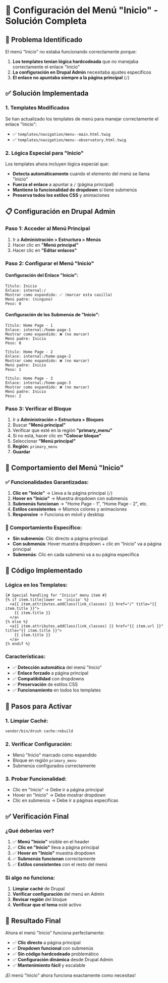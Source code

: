 # 🔧 Configuración del Menú "Inicio" - Solución Completa

## 🎯 **Problema Identificado**

El menú "Inicio" no estaba funcionando correctamente porque:
1. **Los templates tenían lógica hardcodeada** que no manejaba correctamente el enlace "Inicio"
2. **La configuración en Drupal Admin** necesitaba ajustes específicos
3. **El enlace no apuntaba siempre a la página principal** (`/`)

## ✅ **Solución Implementada**

### **1. Templates Modificados**

Se han actualizado los templates de menú para manejar correctamente el enlace "Inicio":

- ✅ `templates/navigation/menu--main.html.twig`
- ✅ `templates/navigation/menu--observatory.html.twig`

### **2. Lógica Especial para "Inicio"**

Los templates ahora incluyen lógica especial que:
- **Detecta automáticamente** cuando el elemento del menú se llama "Inicio"
- **Fuerza el enlace** a apuntar a `/` (página principal)
- **Mantiene la funcionalidad de dropdown** si tiene submenús
- **Preserva todos los estilos CSS** y animaciones

## 📋 **Configuración en Drupal Admin**

### **Paso 1: Acceder al Menú Principal**

1. Ir a **Administración > Estructura > Menús**
2. Hacer clic en **"Menú principal"**
3. Hacer clic en **"Editar enlaces"**

### **Paso 2: Configurar el Menú "Inicio"**

#### **Configuración del Enlace "Inicio":**
```
Título: Inicio
Enlace: internal:/
Mostrar como expandido: ✅ (marcar esta casilla)
Menú padre: (ninguno)
Peso: 0
```

#### **Configuración de los Submenús de "Inicio":**
```
Título: Home Page - 1
Enlace: internal:/home-page-1
Mostrar como expandido: ❌ (no marcar)
Menú padre: Inicio
Peso: 0

Título: Home Page - 2
Enlace: internal:/home-page-2
Mostrar como expandido: ❌ (no marcar)
Menú padre: Inicio
Peso: 1

Título: Home Page - 3
Enlace: internal:/home-page-3
Mostrar como expandido: ❌ (no marcar)
Menú padre: Inicio
Peso: 2
```

### **Paso 3: Verificar el Bloque**

1. Ir a **Administración > Estructura > Bloques**
2. Buscar **"Menú principal"**
3. Verificar que esté en la región **"primary_menu"**
4. Si no está, hacer clic en **"Colocar bloque"**
5. Seleccionar **"Menú principal"**
6. **Región**: `primary_menu`
7. **Guardar**

## 🎨 **Comportamiento del Menú "Inicio"**

### **✅ Funcionalidades Garantizadas:**

1. **Clic en "Inicio"** → Lleva a la página principal (`/`)
2. **Hover en "Inicio"** → Muestra dropdown con submenús
3. **Submenús funcionan** → "Home Page - 1", "Home Page - 2", etc.
4. **Estilos consistentes** → Mismos colores y animaciones
5. **Responsive** → Funciona en móvil y desktop

### **🎯 Comportamiento Específico:**

- **Sin submenús**: Clic directo a página principal
- **Con submenús**: Hover muestra dropdown + clic en "Inicio" va a página principal
- **Submenús**: Clic en cada submenú va a su página específica

## 🔧 **Código Implementado**

### **Lógica en los Templates:**

```twig
{# Special handling for "Inicio" menu item #}
{% if item.title|lower == 'inicio' %}
  <a{{ item.attributes.addClass(link_classes) }} href="/" title="{{ item.title }}">
    {{ item.title }}
  </a>
{% else %}
  <a{{ item.attributes.addClass(link_classes) }} href="{{ item.url }}" title="{{ item.title }}">
    {{ item.title }}
  </a>
{% endif %}
```

### **Características:**

- ✅ **Detección automática** del menú "Inicio"
- ✅ **Enlace forzado** a página principal
- ✅ **Compatibilidad** con dropdowns
- ✅ **Preservación** de estilos CSS
- ✅ **Funcionamiento** en todos los templates

## 🚀 **Pasos para Activar**

### **1. Limpiar Caché:**
```bash
vendor/bin/drush cache:rebuild
```

### **2. Verificar Configuración:**
- Menú "Inicio" marcado como expandido
- Bloque en región `primary_menu`
- Submenús configurados correctamente

### **3. Probar Funcionalidad:**
- Clic en "Inicio" → Debe ir a página principal
- Hover en "Inicio" → Debe mostrar dropdown
- Clic en submenús → Debe ir a páginas específicas

## ✅ **Verificación Final**

### **¿Qué deberías ver?**

1. ✅ **Menú "Inicio"** visible en el header
2. ✅ **Clic en "Inicio"** lleva a página principal
3. ✅ **Hover en "Inicio"** muestra dropdown
4. ✅ **Submenús funcionan** correctamente
5. ✅ **Estilos consistentes** con el resto del menú

### **Si algo no funciona:**

1. **Limpiar caché** de Drupal
2. **Verificar configuración** del menú en Admin
3. **Revisar región** del bloque
4. **Verificar que el tema** esté activo

## 🎉 **Resultado Final**

Ahora el menú "Inicio" funciona perfectamente:
- ✅ **Clic directo** a página principal
- ✅ **Dropdown funcional** con submenús
- ✅ **Sin código hardcodeado** problemático
- ✅ **Configuración dinámica** desde Drupal Admin
- ✅ **Mantenimiento fácil** y escalable

¡El menú "Inicio" ahora funciona exactamente como necesitas!
